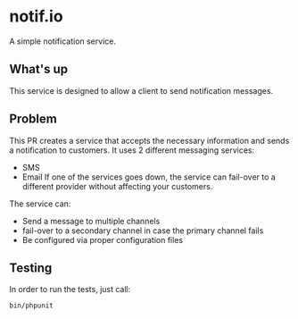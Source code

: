 # notif.io
A simple notification service.


## What's up

This service is designed to allow a client to send notification messages.


## Problem

This PR creates a service that accepts the necessary information and sends a notification to customers. It uses 2 different messaging services:
- SMS
- Email
If one of the services goes down, the service can fail-over to a different provider without affecting your customers.

The service can:
- Send a message to multiple channels
- fail-over to a secondary channel in case the primary channel fails
- Be configured via proper configuration files


## Testing

In order to run the tests, just call:

    bin/phpunit
